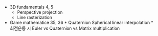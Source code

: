 * 3D fundamentals 4, 5
    * Perspective projection
    * Line rasterization
* Game mathematice 35, 36
      * Quaternion Spherical linear interpolation
      * 회전운동 시 Euler vs Quaternion vs Matrix multiplication
